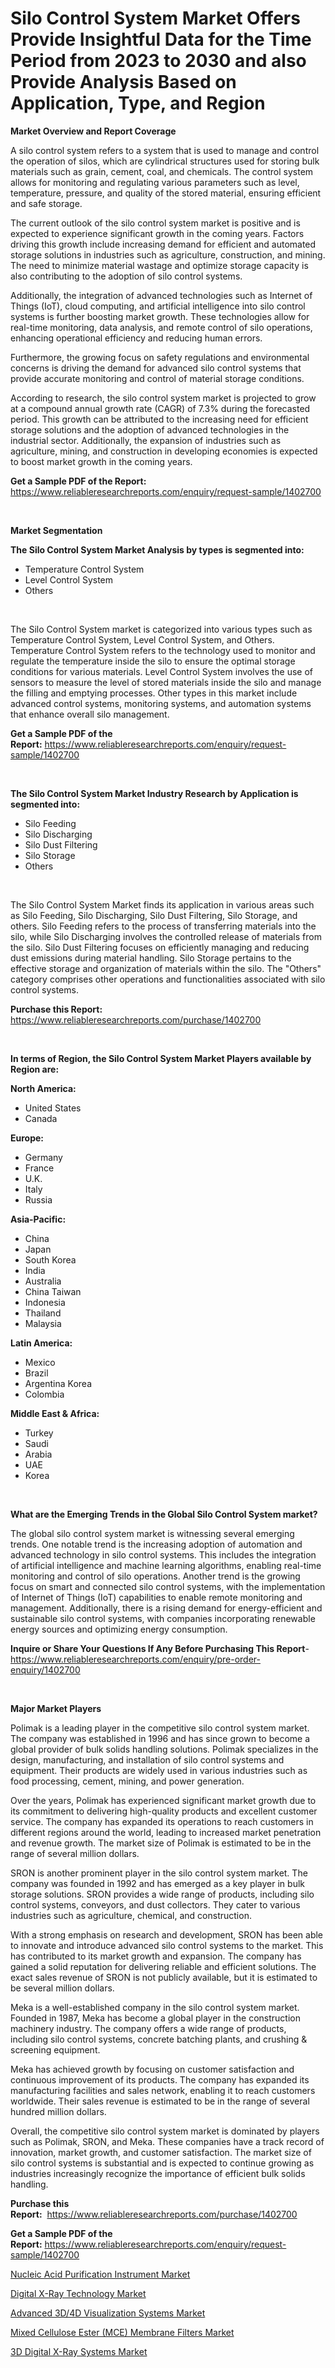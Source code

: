 <p><h1>Silo Control System Market Offers Provide Insightful Data for the Time Period from 2023 to 2030 and also Provide Analysis Based on Application, Type, and Region</h1></p><p><strong>Market Overview and Report Coverage</strong></p>
<p><p>A silo control system refers to a system that is used to manage and control the operation of silos, which are cylindrical structures used for storing bulk materials such as grain, cement, coal, and chemicals. The control system allows for monitoring and regulating various parameters such as level, temperature, pressure, and quality of the stored material, ensuring efficient and safe storage.</p><p>The current outlook of the silo control system market is positive and is expected to experience significant growth in the coming years. Factors driving this growth include increasing demand for efficient and automated storage solutions in industries such as agriculture, construction, and mining. The need to minimize material wastage and optimize storage capacity is also contributing to the adoption of silo control systems.</p><p>Additionally, the integration of advanced technologies such as Internet of Things (IoT), cloud computing, and artificial intelligence into silo control systems is further boosting market growth. These technologies allow for real-time monitoring, data analysis, and remote control of silo operations, enhancing operational efficiency and reducing human errors.</p><p>Furthermore, the growing focus on safety regulations and environmental concerns is driving the demand for advanced silo control systems that provide accurate monitoring and control of material storage conditions.</p><p>According to research, the silo control system market is projected to grow at a compound annual growth rate (CAGR) of 7.3% during the forecasted period. This growth can be attributed to the increasing need for efficient storage solutions and the adoption of advanced technologies in the industrial sector. Additionally, the expansion of industries such as agriculture, mining, and construction in developing economies is expected to boost market growth in the coming years.</p></p>
<p><strong>Get a Sample PDF of the Report:</strong> <a href="https://www.reliableresearchreports.com/enquiry/request-sample/1402700">https://www.reliableresearchreports.com/enquiry/request-sample/1402700</a></p>
<p>&nbsp;</p>
<p><strong>Market Segmentation</strong></p>
<p><strong>The Silo Control System Market Analysis by types is segmented into:</strong></p>
<p><ul><li>Temperature Control System</li><li>Level Control System</li><li>Others</li></ul></p>
<p>&nbsp;</p>
<p><p>The Silo Control System market is categorized into various types such as Temperature Control System, Level Control System, and Others. Temperature Control System refers to the technology used to monitor and regulate the temperature inside the silo to ensure the optimal storage conditions for various materials. Level Control System involves the use of sensors to measure the level of stored materials inside the silo and manage the filling and emptying processes. Other types in this market include advanced control systems, monitoring systems, and automation systems that enhance overall silo management.</p></p>
<p><strong>Get a Sample PDF of the Report:</strong>&nbsp;<a href="https://www.reliableresearchreports.com/enquiry/request-sample/1402700">https://www.reliableresearchreports.com/enquiry/request-sample/1402700</a></p>
<p>&nbsp;</p>
<p><strong>The Silo Control System Market Industry Research by Application is segmented into:</strong></p>
<p><ul><li>Silo Feeding</li><li>Silo Discharging</li><li>Silo Dust Filtering</li><li>Silo Storage</li><li>Others</li></ul></p>
<p>&nbsp;</p>
<p><p>The Silo Control System Market finds its application in various areas such as Silo Feeding, Silo Discharging, Silo Dust Filtering, Silo Storage, and others. Silo Feeding refers to the process of transferring materials into the silo, while Silo Discharging involves the controlled release of materials from the silo. Silo Dust Filtering focuses on efficiently managing and reducing dust emissions during material handling. Silo Storage pertains to the effective storage and organization of materials within the silo. The "Others" category comprises other operations and functionalities associated with silo control systems.</p></p>
<p><strong>Purchase this Report:</strong>&nbsp; <a href="https://www.reliableresearchreports.com/purchase/1402700">https://www.reliableresearchreports.com/purchase/1402700</a></p>
<p>&nbsp;</p>
<p><strong>In terms of Region, the Silo Control System Market Players available by Region are:</strong></p>
<p>
    <p> <strong> North America: </strong>
        <ul>
            <li>United States</li>
            <li>Canada</li>
        </ul>
        </p> 
    <p> <strong> Europe: </strong>
        <ul>
            <li>Germany</li>
            <li>France</li>
            <li>U.K.</li>
            <li>Italy</li>
            <li>Russia</li>
        </ul>
        </p> 
    <p> <strong> Asia-Pacific: </strong>
        <ul>
            <li>China</li>
            <li>Japan</li>
            <li>South Korea</li>
            <li>India</li>
            <li>Australia</li>
            <li>China Taiwan</li>
            <li>Indonesia</li>
            <li>Thailand</li>
            <li>Malaysia</li>
        </ul>
        </p> 
    <p> <strong> Latin America: </strong>
        <ul>
            <li>Mexico</li>
            <li>Brazil</li>
            <li>Argentina Korea</li>
            <li>Colombia</li>
        </ul>
        </p> 
    <p> <strong> Middle East & Africa: </strong>
        <ul>
            <li>Turkey</li>
            <li>Saudi</li>
            <li>Arabia</li>
            <li>UAE</li>
            <li>Korea</li>
        </ul>
    </p>
    </p>
<p>&nbsp;</p>
<p><strong>What are the Emerging Trends in the Global Silo Control System market?</strong></p>
<p><p>The global silo control system market is witnessing several emerging trends. One notable trend is the increasing adoption of automation and advanced technology in silo control systems. This includes the integration of artificial intelligence and machine learning algorithms, enabling real-time monitoring and control of silo operations. Another trend is the growing focus on smart and connected silo control systems, with the implementation of Internet of Things (IoT) capabilities to enable remote monitoring and management. Additionally, there is a rising demand for energy-efficient and sustainable silo control systems, with companies incorporating renewable energy sources and optimizing energy consumption.</p></p>
<p><strong>Inquire or Share Your Questions If Any Before Purchasing This Report</strong>- <a href="https://www.reliableresearchreports.com/enquiry/pre-order-enquiry/1402700">https://www.reliableresearchreports.com/enquiry/pre-order-enquiry/1402700</a></p>
<p>&nbsp;</p>
<p><strong>Major Market Players</strong></p>
<p><p>Polimak is a leading player in the competitive silo control system market. The company was established in 1996 and has since grown to become a global provider of bulk solids handling solutions. Polimak specializes in the design, manufacturing, and installation of silo control systems and equipment. Their products are widely used in various industries such as food processing, cement, mining, and power generation.</p><p>Over the years, Polimak has experienced significant market growth due to its commitment to delivering high-quality products and excellent customer service. The company has expanded its operations to reach customers in different regions around the world, leading to increased market penetration and revenue growth. The market size of Polimak is estimated to be in the range of several million dollars.</p><p>SRON is another prominent player in the silo control system market. The company was founded in 1992 and has emerged as a key player in bulk storage solutions. SRON provides a wide range of products, including silo control systems, conveyors, and dust collectors. They cater to various industries such as agriculture, chemical, and construction.</p><p>With a strong emphasis on research and development, SRON has been able to innovate and introduce advanced silo control systems to the market. This has contributed to its market growth and expansion. The company has gained a solid reputation for delivering reliable and efficient solutions. The exact sales revenue of SRON is not publicly available, but it is estimated to be several million dollars.</p><p>Meka is a well-established company in the silo control system market. Founded in 1987, Meka has become a global player in the construction machinery industry. The company offers a wide range of products, including silo control systems, concrete batching plants, and crushing & screening equipment.</p><p>Meka has achieved growth by focusing on customer satisfaction and continuous improvement of its products. The company has expanded its manufacturing facilities and sales network, enabling it to reach customers worldwide. Their sales revenue is estimated to be in the range of several hundred million dollars.</p><p>Overall, the competitive silo control system market is dominated by players such as Polimak, SRON, and Meka. These companies have a track record of innovation, market growth, and customer satisfaction. The market size of silo control systems is substantial and is expected to continue growing as industries increasingly recognize the importance of efficient bulk solids handling.</p></p>
<p><strong>Purchase this Report:</strong>&nbsp;&nbsp;<a href="https://www.reliableresearchreports.com/purchase/1402700">https://www.reliableresearchreports.com/purchase/1402700</a></p>
<p></p>
<p><strong>Get a Sample PDF of the Report:</strong>&nbsp;<a href="https://www.reliableresearchreports.com/enquiry/request-sample/1402700">https://www.reliableresearchreports.com/enquiry/request-sample/1402700</a></p>
<p><p><a href="https://medium.com/@malliekozey2023/nucleic-acid-purification-instrument-market-comprehensive-assessment-by-type-application-and-2878fc4f03a3">Nucleic Acid Purification Instrument Market</a></p><p><a href="https://medium.com/@jackyhammes/analyzing-digital-x-ray-technology-market-global-industry-perspective-and-forecast-2023-to-2030-b5d75fac4112">Digital X-Ray Technology Market</a></p><p><a href="https://medium.com/@darbyledner/advanced-3d-4d-visualization-systems-market-size-cagr-trends-2024-2030-641841b8044e">Advanced 3D/4D Visualization Systems Market</a></p><p><a href="https://medium.com/@mskylatoy/decoding-mixed-cellulose-ester-mce-membrane-filters-market-metrics-market-share-trends-and-9f326c8ddb7f">Mixed Cellulose Ester (MCE) Membrane Filters Market</a></p><p><a href="https://medium.com/@walterkutch/3d-digital-x-ray-systems-market-trends-forecast-and-competitive-analysis-to-2030-aa7162487bcb">3D Digital X-Ray Systems Market</a></p></p>